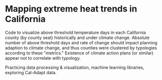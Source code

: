# Mapping extreme heat trends in California
Code to visualize above threshold temperature days in each California county (by county seat) historically and under climate change.
Absolute number of above threshold days and rate of change should impact planning adaption to climate change, and thus counties were clustered by typologies according to these "metrics."
Existence of climate action plans (or similar) appear not to correlate with typology.

Practicing data processing & visualization, machine learning libraries, exploring Cal-Adapt data. 
